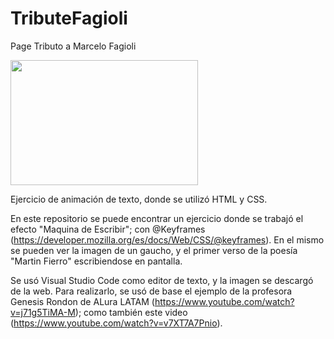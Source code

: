 # TributeFagioli
Page Tributo a Marcelo Fagioli

<img width=300 height= 200 src="[https://github.com/Pedro410Ar/ejercicioMaquinaEscribir/blob/master/martin.jpg](https://github.com/Pedro410Ar/TributeFagioli/blob/master/img/Portada-Fagioli.jpg)"/>

Ejercicio de animación de texto, donde se utilizó HTML y CSS.

En este repositorio se puede encontrar un ejercicio donde se trabajó el efecto "Maquina de Escribir"; con @Keyframes (https://developer.mozilla.org/es/docs/Web/CSS/@keyframes). 
En el mismo se pueden ver la imagen de un gaucho, y el primer verso de la poesía "Martin Fierro" escribiendose en pantalla. 

Se usó Visual Studio Code como editor de texto, y la imagen se descargó de la web. 
Para realizarlo, se usó de base el ejemplo de la profesora Genesis Rondon de ALura LATAM (https://www.youtube.com/watch?v=j71g5TiMA-M); como también este video (https://www.youtube.com/watch?v=v7XT7A7Pnio).
